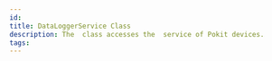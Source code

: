 ```yaml
---
id: 
title: DataLoggerService Class
description: The  class accesses the  service of Pokit devices.
tags:
---
```

